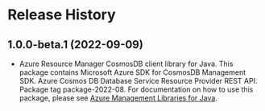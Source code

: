 # Release History

## 1.0.0-beta.1 (2022-09-09)

- Azure Resource Manager CosmosDB client library for Java. This package contains Microsoft Azure SDK for CosmosDB Management SDK. Azure Cosmos DB Database Service Resource Provider REST API. Package tag package-2022-08. For documentation on how to use this package, please see [Azure Management Libraries for Java](https://aka.ms/azsdk/java/mgmt).
